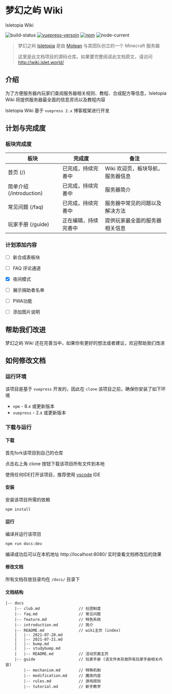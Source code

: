 # 梦幻之屿 Wiki

Isletopia Wiki

![build-status](https://img.shields.io/jenkins/build?jobUrl=http%3A%2F%2F110.42.226.19:9080%2Fjenkins%2Fview%2Fweb%2Fjob%2Fisletopia-wiki%2F)
[![vuepress-versoin](https://img.shields.io/badge/vuepress-2.x-blue)](https://v2.vuepress.vuejs.org)
[![npm](https://img.shields.io/npm/v/vuepress/next)](https://www.npmjs.com/package/vuepress)
![node-current](https://img.shields.io/node/v/vuepress-next)
> 梦幻之屿 [Isletopia](http://wiki.islet.world/introduction.html#%E4%BB%80%E4%B9%88%E6%98%AF%E6%A2%A6%E5%B9%BB%E4%B9%8B%E5%B1%BF) 是由 [Molean](https://github.com/cnMolean) 与其团队创立的一个 Minecraft 服务器
>
> 这里是此文档项目的源码仓库。如果要完整阅读此文档原文，请访问 http://wiki.islet.world/



## 介绍

为了方便服务器内玩家们查阅服务器相关规则、教程、合成配方等信息，Isletopia Wiki 将提供服务器最全面的信息资讯以及教程内容

Isletopia Wiki 基于 `vuepress 2.x` 博客框架进行开发



## 计划与完成度

### 板块完成度

| 板块                     | 完成度               | 备注                                       |
| ------------------------ | -------------------- | ------------------------------------------ |
| 首页 (/)             | 已完成，持续完善中   | Wiki 欢迎页，板块导航，服务器信息          |
| 简单介绍 (/introduction) | 已完成，持续完善中   | 服务器简介                                 |
| 常见问题 (/faq)          | 已完成，持续完善中   | 服务器中常见的问题以及解决方法             |
| 玩家手册 (/guide)        | 正在编辑，持续完善中 | 提供玩家最全面的服务器相关信息             |

### 计划添加内容

- [ ] 新合成表板块
- [ ] FAQ 评论通道
- [x] 夜间模式
- [ ] 展示捐助者名单
- [ ] PWA功能
- [ ] 添加图片说明



## 帮助我们改进

梦幻之屿 Wiki 还在完善当中，如果你有更好的想法或者建议，欢迎帮助我们改进



## 如何修改文档

### 运行环境

该项目是基于 `vuepress` 开发的，因此在 `clone` 该项目之前，确保你安装了如下环境

- `npm` - 8.x 或更新版本
- `vuepress` - 2.x 或更新版本



### 下载与运行

#### 下载

首先fork该项目到自己的仓库

点击右上角 clone 按钮下载该项目所有文件到本地

使用任何IDE打开该项目，推荐使用 [vscode](https://code.visualstudio.com) IDE



#### 安装

安装该项目所需的依赖

```bash
npm install
```



#### 运行

编译并运行该项目

```bash
npm run docs:dev
```

编译成功后可以在本机地址 http://localhost:8080/ 实时查看文档修改后的效果



#### 修改文档

所有文档存放目录均在 `/docs/` 目录下


#### 文档结构

```
|-- docs
    |-- club.md					// 社团制度
    |-- faq.md					// 常见问题
    |-- feature.md				// 特色系统
    |-- introduction.md			// 简介
    |-- README.md				// wiki主页 (index)
    |   |-- 2021-07-20.md
    |   |-- 2021-07-21.md
    |   |-- bump.md
    |   |-- studybump.md
    |   |-- README.md			// 活动页面主页
    |-- guide					// 玩家手册 (该文件夹存放所有玩家手册相关内容)
        |-- mechanism.md		// 特殊机制
        |-- modification.md		// 魔改内容
        |-- rules.md			// 游戏规则
        |-- tutorial.md			// 新手教学
```


